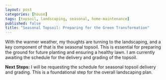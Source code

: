 ```yaml
---
layout: post
categories: [house]
tags: [topsoil, landscaping, seasonal, home-maintenance]
published: false
title: "Seasonal Topsoil: Preparing for the Green Transformation"
---
```


With the warmer weather, my thoughts are turning to the landscaping, and a key component of that is the seasonal topsoil. This is essential for preparing the ground for future planting and ensuring a healthy lawn. I am currently awaiting the schedule for the delivery and grading of the topsoil.

**Next Steps:** I will be requesting the schedule for seasonal topsoil delivery and grading. This is a foundational step for the overall landscaping plan.
